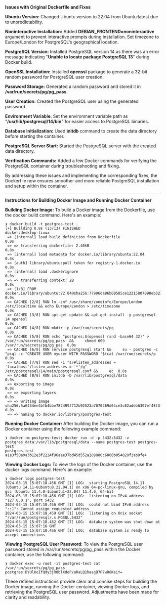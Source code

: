 **Issues with Original Dockerfile and Fixes**

**Ubuntu Version:** Changed Ubuntu version to 22.04 from Ubuntu:latest due to unpredictability.

**Noninteractive Installation:** Added **DEBIAN_FRONTEND=noninteractive** argument to prevent interactive prompts during installation. Set timezone to Europe/London for PostgreSQL's geographical location.

**PostgreSQL Version:** Installed PostgreSQL version 14 as there was an error message indicating "**Unable to locate package PostgreSQL 13**" during Docker build.

**OpenSSL Installation:** Installed **openssl** package to generate a 32-bit random password for PostgreSQL user creation.

**Password Storage:** Generated a random password and stored it in **/var/run/secrets/pg/pg_pass**.

**User Creation:** Created the PostgreSQL user using the generated password.

**Environment Variable:** Set the environment variable path as "**/usr/lib/postgresql/14/bin**" for easier access to PostgreSQL binaries.

**Database Initialization:** Used **initdb** command to create the data directory before starting the container.

**PostgreSQL Server Start:** Started the PostgreSQL server with the created data directory.

**Verification Commands:** Added a few Docker commands for verifying the PostgreSQL container during troubleshooting and fixing.

By addressing these issues and implementing the corresponding fixes, the Dockerfile now ensures smoother and more reliable PostgreSQL installation and setup within the container.

--------------------------------------------------------------------------------

**Instructions for Building Docker Image and Running Docker Container**

**Building Docker Image:**
To build a Docker image from the Dockerfile, use the docker build command. Here's an example:

```
❯ docker build -t postgres-test .
[+] Building 0.8s (13/13) FINISHED                                                                                          docker:desktop-linux
 => [internal] load build definition from Dockerfile                                                                                        0.0s
 => => transferring dockerfile: 2.40kB                                                                                                      0.0s
 => [internal] load metadata for docker.io/library/ubuntu:22.04                                                                             0.8s
 => [auth] library/ubuntu:pull token for registry-1.docker.io                                                                               0.0s
 => [internal] load .dockerignore                                                                                                           0.0s
 => => transferring context: 2B                                                                                                             0.0s
 => [1/8] FROM docker.io/library/ubuntu:22.04@sha256:77906da86b60585ce12215807090eb327e7386c8fafb5402369e421f44eff17e                       0.0s
 => CACHED [2/8] RUN ln -snf /usr/share/zoneinfo/Europe/London /etc/localtime && echo Europe/London > /etc/timezone                         0.0s
 => CACHED [3/8] RUN apt-get update && apt-get install -y postgresql-14 openssl                                                             0.0s
 => CACHED [4/8] RUN mkdir -p /var/run/secrets/pg                                                                                           0.0s
 => CACHED [5/8] RUN echo "postgres:$(openssl rand -base64 32)" > /var/run/secrets/pg/pg_pass  &&     chmod 600 /var/run/secrets/pg/pg_pas  0.0s
 => CACHED [6/8] RUN service postgresql start &&     su - postgres -c "psql -c "CREATE USER myuser WITH PASSWORD '$(cat /var/run/secrets/p  0.0s
 => CACHED [7/8] RUN sed -i "s/#listen_addresses = 'localhost'/listen_addresses = '*'/g" /etc/postgresql/14/main/postgresql.conf &&     ec  0.0s
 => CACHED [8/8] RUN initdb -D /var/lib/postgresql/data                                                                                     0.0s
 => exporting to image                                                                                                                      0.0s
 => => exporting layers                                                                                                                     0.0s
 => => writing image sha256:5a6434ee4bfb4bbe782499f712b92523a7070269d04ce3c02adeb6397ef48f3f                                                0.0s
 => => naming to docker.io/library/postgres-test 
```

**Running Docker Container:**
After building the Docker image, you can run a Docker container using the following example command:

```
❯ docker rm postgres-test; docker run -d -p 5432:5432 -v postgres_data:/var/lib/postgresql/data --name postgres-test postgres-test
postgres-test
a1a3f50a9a3b12e3f2224f96aae37bd45d552a289880c6000b054020f2ab0fe4
```


**Viewing Docker Logs:**
To view the logs of the Docker container, use the docker logs command. Here's an example:

```
❯ docker logs postgres-test
2024-03-15 15:07:18.456 GMT [1] LOG:  starting PostgreSQL 14.11 (Ubuntu 14.11-0ubuntu0.22.04.1) on x86_64-pc-linux-gnu, compiled by gcc (Ubuntu 11.4.0-1ubuntu1~22.04) 11.4.0, 64-bit
2024-03-15 15:07:18.456 GMT [1] LOG:  listening on IPv4 address "127.0.0.1", port 5432
2024-03-15 15:07:18.456 GMT [1] LOG:  could not bind IPv6 address "::1": Cannot assign requested address
2024-03-15 15:07:18.459 GMT [1] LOG:  listening on Unix socket "/var/run/postgresql/.s.PGSQL.5432"
2024-03-15 15:07:18.462 GMT [7] LOG:  database system was shut down at 2024-03-15 15:07:16 GMT
2024-03-15 15:07:18.466 GMT [1] LOG:  database system is ready to accept connections
```

**Viewing PostgreSQL User Password:**
To view the PostgreSQL user password stored in /var/run/secrets/pg/pg_pass within the Docker container, use the following command:

```
❯ docker exec -u root -it postgres-test cat /var/run/secrets/pg/pg_pass
postgres:DYUlUoIfQdy3jR0blXdeP/uRaLQ1hasgB7P7wR8KeiY=
```

These refined instructions provide clear and concise steps for building the Docker image, running the Docker container, viewing Docker logs, and retrieving the PostgreSQL user password. Adjustments have been made for clarity and readability.

